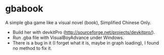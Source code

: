 gbabook
=======

A simple gba game like a visual novel (book), Simplified Chinese Only.

* Build her with devkitPro (http://sourceforge.net/projects/devkitpro/).  
* Run .gba file with VisualBoyAdvance under Windows.  
* There is a bug in it (I forget what it is, maybe in graph loading), I found no method to fix it.  

